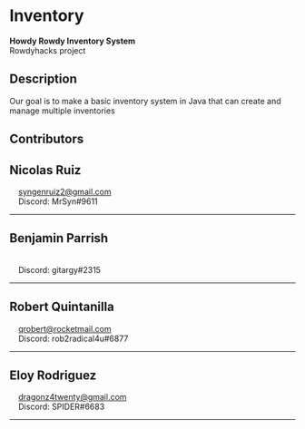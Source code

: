 # Inventory  

**Howdy Rowdy Inventory System**  
Rowdyhacks project


## Description  
Our goal is to make a basic inventory system in Java that can create and manage multiple inventories    

## Contributors  
Nicolas Ruiz  
-
&nbsp;&nbsp;&nbsp;&nbsp;syngenruiz2@gmail.com  
&nbsp;&nbsp;&nbsp;&nbsp;Discord: MrSyn#9611    

***  
Benjamin Parrish  
-
&nbsp;&nbsp;&nbsp;&nbsp;  
&nbsp;&nbsp;&nbsp;&nbsp;Discord: gitargy#2315  

***  
Robert Quintanilla  
-  
&nbsp;&nbsp;&nbsp;&nbsp;qrobert@rocketmail.com  
&nbsp;&nbsp;&nbsp;&nbsp;Discord: rob2radical4u#6877  
  
***  
Eloy Rodriguez  
-  
&nbsp;&nbsp;&nbsp;&nbsp;dragonz4twenty@gmail.com  
&nbsp;&nbsp;&nbsp;&nbsp;Discord: SPIDER#6683  
***
